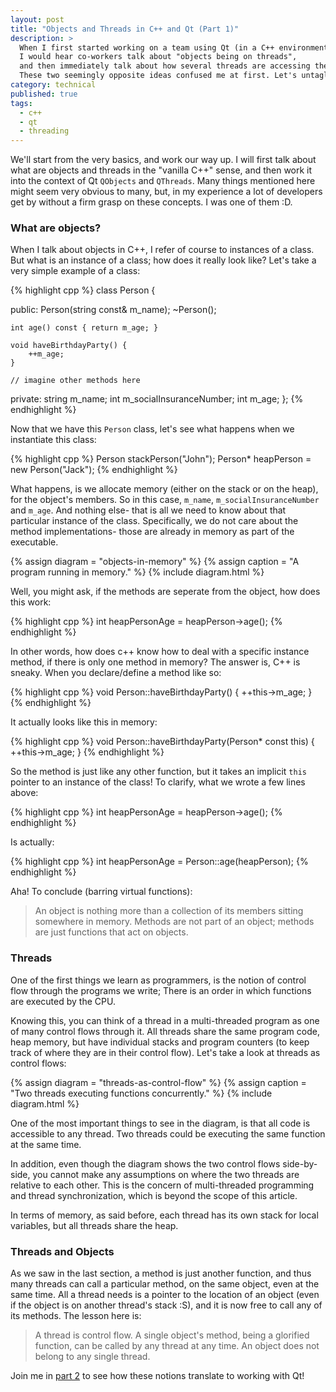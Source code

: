 ```yaml
---
layout: post
title: "Objects and Threads in C++ and Qt (Part 1)"
description: >
  When I first started working on a team using Qt (in a C++ environment),
  I would hear co-workers talk about "objects being on threads",
  and then immediately talk about how several threads are accessing the same object.
  These two seemingly opposite ideas confused me at first. Let's untagle the mystery!
category: technical
published: true
tags:
  - c++
  - qt
  - threading
---
```


We'll start from the very basics, and work our way up. I will first talk about what are objects and threads in the "vanilla C++" sense, and then work it into the context of Qt <code>QObjects</code> and <code>QThreads</code>. Many things mentioned here might seem very obvious to many, but, in my experience a lot of developers get by without a firm grasp on these concepts. I was one of them :D.

### What are objects?

When I talk about objects in C++, I refer of course to instances of a class. But what is an instance of a class; how does it really look like? Let's take a very simple example of a class:

{% highlight cpp %}
class Person {

public:
    Person(string const& m_name);
    ~Person();

    int age() const { return m_age; }

    void haveBirthdayParty() {
        ++m_age;
    }

    // imagine other methods here

private:
    string m_name;
    int m_socialInsuranceNumber;
    int m_age;
};
{% endhighlight %}

Now that we have this <code>Person</code> class, let's see what happens when we instantiate this class:

{% highlight cpp %}
Person stackPerson("John");
Person* heapPerson = new Person("Jack");
{% endhighlight %}

What happens, is we allocate memory (either on the stack or on the heap), for the object's members.
So in this case, <code>m_name</code>, <code>m_socialInsuranceNumber</code> and <code>m_age</code>.
And nothing else- that is all we need to know about that particular instance of the class.
Specifically, we do not care about the method implementations- those are already in memory as part of the executable.

{% assign diagram = "objects-in-memory" %}
{% assign caption = "A program running in memory." %}
{% include diagram.html %}

Well, you might ask, if the methods are seperate from the object, how does this work:

{% highlight cpp %}
int heapPersonAge = heapPerson->age();
{% endhighlight %}

In other words, how does c++ know how to deal with a specific instance method, if there is only one method in memory? The answer is, C++ is sneaky. When you declare/define a method like so:

{% highlight cpp %}
void Person::haveBirthdayParty()
{
    ++this->m_age;
}
{% endhighlight %}

<p>
It actually looks like this in memory:
</p>

{% highlight cpp %}
void Person::haveBirthdayParty(Person* const this)
{
    ++this->m_age;
}
{% endhighlight %}

So the method is just like any other function, but it takes an implicit <code>this</code> pointer to an instance of the class! To clarify, what we wrote a few lines above:

{% highlight cpp %}
int heapPersonAge = heapPerson->age();
{% endhighlight %}

Is actually:

{% highlight cpp %}
int heapPersonAge = Person::age(heapPerson);
{% endhighlight %}

Aha! To conclude (barring virtual functions):

> An object is nothing more than a collection of its members sitting somewhere in memory. Methods are not part of an object; methods are just functions that act on objects.

### Threads

One of the first things we learn as programmers, is the notion of control flow through the programs we write; There is an order in which functions are executed by the CPU.

Knowing this, you can think of a thread in a multi-threaded program as one of many control flows through it. All threads share the same program code, heap memory, but have individual stacks and program counters (to keep track of where they are in their control flow). Let's take a look at threads as control flows:

{% assign diagram = "threads-as-control-flow" %}
{% assign caption = "Two threads executing functions concurrently." %}
{% include diagram.html %}

One of the most important things to see in the diagram, is that all code is accessible to any thread. Two threads could be executing the same function at the same time.

In addition, even though the diagram shows the two control flows side-by-side, you cannot make any assumptions on where the two threads are relative to each other. This is the concern of multi-threaded programming and thread synchronization, which is beyond the scope of this article.

In terms of memory, as said before, each thread has its own stack for local variables, but all threads share the heap.

### Threads and Objects

As we saw in the last section, a method is just another function, and thus many threads can call a particular method, on the same object, even at the same time. All a thread needs is a pointer to the location of an object (even if the object is on another thread's stack :S), and it is now free to call any of its methods. The lesson here is:

> A thread is control flow. A single object's method, being a glorified function, can be called by any thread at any time. An object does not belong to any single thread.

Join me in <a href="/technical/2012/08/31/objects-and-threads-in-cpp-2.html">part 2</a> to see how these notions translate to working with Qt! 
